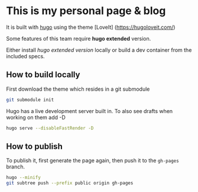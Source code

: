 # This is my personal page & blog

It is built with [hugo](https://gohugo.io/) using the theme [LoveIt] (https://hugoloveit.com/)

Some features of this team require **hugo extended** version.

Either install *hugo extended version* locally or build a dev container from the included specs.

## How to build locally

First download the theme which resides in a git submodule
```bash
git submodule init
```

Hugo has a live development server built in.
To also see drafts when working on them add -D

```bash
hugo serve --disableFastRender -D
```

## How to publish

To publish it, first generate the page again, then push it to the `gh-pages` branch.

```bash
hugo --minify
git subtree push --prefix public origin gh-pages

```
